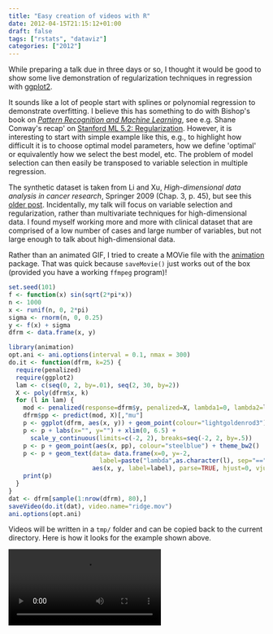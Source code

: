 ```yaml
---
title: "Easy creation of videos with R"
date: 2012-04-15T21:15:12+01:00
draft: false
tags: ["rstats", "dataviz"]
categories: ["2012"]
---
```


While preparing a talk due in three days or so, I thought it would be good to show some live demonstration of regularization techniques in regression with [ggplot2](http://had.co.nz/ggplot2/).

It sounds like a lot of people start with splines or polynomial regression to demonstrate overfitting. I believe this has something to do with Bishop's book on [*Pattern Recognition and Machine Learning*](http://research.microsoft.com/en-us/um/people/cmbishop/prml/), see e.g. Shane Conway's recap' on [Stanford ML 5.2: Regularization](http://www.statalgo.com/2011/11/16/stanford-ml-5-2-regularization/). However, it is interesting to start with simple example like this, e.g., to highlight how difficult it is to choose optimal model parameters, how we define 'optimal' or equivalently how we select the best model, etc. The problem of model selection can then easily be transposed to variable selection in multiple regression.

The synthetic dataset is taken from Li and Xu, *High-dimensional data analysis in cancer research*, Springer 2009 (Chap. 3, p. 45), but see this [older post](/post/high-dimensional-data-analysis-in-cancer-research). Incidentally, my talk will focus on variable selection and regularization, rather than multivariate techniques for high-dimensional data. I found myself working more and more with clinical dataset that are comprised of a low number of cases and large number of variables, but not large enough to talk about high-dimensional data. 

Rather than an animated GIF, I tried to create a MOVie file with the [animation](http://animation.yihui.name/) package. That was quick because `saveMovie()` just works out of the box (provided you have a working `ffmpeg` program)!

```r
set.seed(101)
f <- function(x) sin(sqrt(2*pi*x))
n <- 1000
x <- runif(n, 0, 2*pi)
sigma <- rnorm(n, 0, 0.25)
y <- f(x) + sigma
dfrm <- data.frame(x, y)

library(animation)
opt.ani <- ani.options(interval = 0.1, nmax = 300)
do.it <- function(dfrm, k=25) {
  require(penalized)
  require(ggplot2)
  lam <- c(seq(0, 2, by=.01), seq(2, 30, by=2))
  X <- poly(dfrm$x, k)
  for (l in lam) {
    mod <- penalized(response=dfrm$y, penalized=X, lambda1=0, lambda2=l)
    dfrm$pp <- predict(mod, X)[,"mu"]
    p <- ggplot(dfrm, aes(x, y)) + geom_point(colour="lightgoldenrod3")
    p <- p + labs(x="", y="") + xlim(0, 6.5) +
      scale_y_continuous(limits=c(-2, 2), breaks=seq(-2, 2, by=.5))
    p <- p + geom_point(aes(x, pp), colour="steelblue") + theme_bw2()
    p <- p + geom_text(data= data.frame(x=0, y=-2,
                         label=paste("lambda",as.character(l), sep="==")),
                       aes(x, y, label=label), parse=TRUE, hjust=0, vjust=0, size=8)
    print(p)
  }
}
dat <- dfrm[sample(1:nrow(dfrm), 80),]
saveVideo(do.it(dat), video.name="ridge.mov") 
ani.options(opt.ani)
```

Videos will be written in a `tmp/` folder and can be copied back to the current directory. Here is how it looks for the example shown above.

<video class="tab" controls>
  <source src="/img/ridge.mov"/>
</video>
